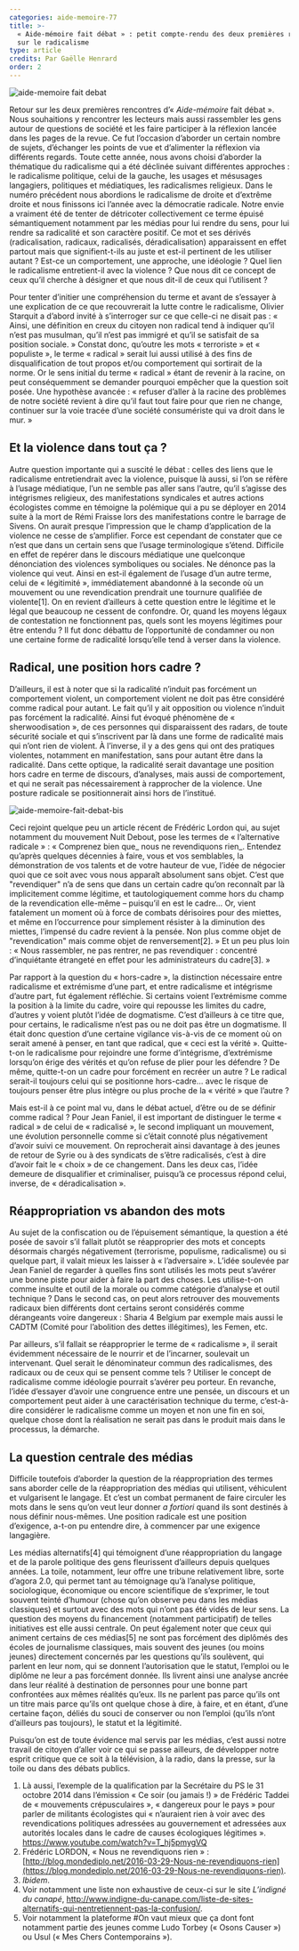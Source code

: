 ```yaml
---
categories: aide-memoire-77
title: >-
  « Aide-mémoire fait débat » : petit compte-rendu des deux premières rencontres
  sur le radicalisme
type: article
credits: Par Gaëlle Henrard
order: 2
---
```

![aide-memoire fait debat](/assets/uploads/am-78-aide-memoire-fait-debat.jpg)



Retour sur les deux premières rencontres d’« _Aide-mémoire_ fait débat ». Nous souhaitions y rencontrer les lecteurs mais aussi rassembler les gens autour de questions de société et les faire participer à la réflexion lancée dans les pages de la revue. Ce fut l’occasion d’aborder un certain nombre de sujets, d’échanger les points de vue et d’alimenter la réflexion via différents regards. Toute cette année, nous avons choisi d’aborder la thématique du radicalisme qui a été déclinée suivant différentes approches : le radicalisme politique, celui de la gauche, les usages et mésusages langagiers, politiques et médiatiques, les radicalismes religieux. Dans le numéro précédent nous abordions le radicalisme de droite et d’extrême droite et nous finissons ici l’année avec la démocratie radicale. Notre envie a vraiment été de tenter de détricoter collectivement ce terme épuisé sémantiquement notamment par les médias pour lui rendre du sens, pour lui rendre sa radicalité et son caractère positif. Ce mot et ses dérivés (radicalisation, radicaux, radicalisés, déradicalisation) apparaissent en effet partout mais que signifient-t-ils au juste et est-il pertinent de les utiliser autant ? Est-ce un comportement, une approche, une idéologie ? Quel lien le radicalisme entretient-il avec la violence ? Que nous dit ce concept de ceux qu’il cherche à désigner et que nous dit-il de ceux qui l’utilisent ?

Pour tenter d’initier une compréhension du terme et avant de s’essayer à une explication de ce que recouvrerait la lutte contre le radicalisme, Olivier Starquit a d’abord invité à s’interroger sur ce que celle-ci ne disait pas : « Ainsi, une définition en creux du citoyen non radical tend à indiquer qu’il n’est pas musulman, qu’il n’est pas immigré et qu’il se satisfait de sa position sociale. » Constat donc, qu’outre les mots « terroriste » et « populiste », le terme « radical » serait lui aussi utilisé à des fins de disqualification de tout propos et/ou comportement qui sortirait de la norme. Or le sens initial du terme « radical » étant de revenir à la racine, on peut conséquemment se demander pourquoi empêcher que la question soit posée. Une hypothèse avancée : « refuser d’aller à la racine des problèmes de notre société revient à dire qu’il faut tout faire pour que rien ne change, continuer sur la voie tracée d’une société consumériste qui va droit dans le mur. »

## Et la violence dans tout ça ?

Autre question importante qui a suscité le débat : celles des liens que le radicalisme entretiendrait avec la violence, puisque là aussi, si l’on se réfère à l’usage médiatique, l’un ne semble pas aller sans l’autre, qu’il s’agisse des intégrismes religieux, des manifestations syndicales et autres actions écologistes comme en témoigne la polémique qui a pu se déployer en 2014 suite à la mort de Rémi Fraisse lors des manifestations contre le barrage de Sivens. On aurait presque l’impression que le champ d’application de la violence ne cesse de s’amplifier. Force est cependant de constater que ce n’est que dans un certain sens que l’usage terminologique s’étend. Difficile en effet de repérer dans le discours médiatique une quelconque dénonciation des violences symboliques ou sociales. Ne dénonce pas la violence qui veut. Ainsi en est-il également de l’usage d’un autre terme, celui de « légitimité », immédiatement abandonné à la seconde où un mouvement ou une revendication prendrait une tournure qualifiée de violente\[1]. On en revient d’ailleurs à cette question entre le légitime et le légal que beaucoup ne cessent de confondre. Or, quand les moyens légaux de contestation ne fonctionnent pas, quels sont les moyens légitimes pour être entendu ? Il fut donc débattu de l’opportunité de condamner ou non une certaine forme de radicalité lorsqu’elle tend à verser dans la violence.

## Radical, une position hors cadre ?

D’ailleurs, il est à noter que si la radicalité n’induit pas forcément un comportement violent, un comportement violent ne doit pas être considéré comme radical pour autant. Le fait qu’il y ait opposition ou violence n’induit pas forcément la radicalité. Ainsi fut évoqué phénomène de « sherwoodisation », de ces personnes qui disparaissent des radars, de toute sécurité sociale et qui s’inscrivent par là dans une forme de radicalité mais qui n’ont rien de violent. À l’inverse, il y a des gens qui ont des pratiques violentes, notamment en manifestation, sans pour autant être dans la radicalité. Dans cette optique, la radicalité serait davantage une position hors cadre en terme de discours, d’analyses, mais aussi de comportement, et qui ne serait pas nécessairement à rapprocher de la violence. Une posture radicale se positionnerait ainsi hors de l’institué.



![aide-memoire-fait-debat-bis](/assets/uploads/am-78-aide-memoire-fait-debat-bis.jpg)



Ceci rejoint quelque peu un article récent de Frédéric Lordon qui, au sujet notamment du mouvement Nuit Debout, pose les termes de « l’alternative radicale » : « Comprenez bien que_ nous ne revendiquons rien_. Entendez qu’après quelques décennies à faire, vous et vos semblables, la démonstration de vos talents et de votre hauteur de vue, l’idée de négocier quoi que ce soit avec vous nous apparaît absolument sans objet. C’est que "revendiquer" n’a de sens que dans un certain cadre qu’on reconnaît par là implicitement comme légitime, et tautologiquement comme hors du champ de la revendication elle-même – puisqu’il en est le cadre… Or, vient fatalement un moment où à force de combats dérisoires pour des miettes, et même en l’occurrence pour simplement résister à la diminution des miettes, l’impensé du cadre revient à la pensée. Non plus comme objet de "revendication" mais comme objet de renversement\[2]. » Et un peu plus loin : « Nous rassembler, ne pas rentrer, ne pas revendiquer : concentré d’inquiétante étrangeté en effet pour les administrateurs du cadre\[3]. »



Par rapport à la question du « hors-cadre », la distinction nécessaire entre radicalisme et extrémisme d’une part, et entre radicalisme et intégrisme d’autre part, fut également réfléchie. Si certains voient l’extrémisme comme la position à la limite du cadre, voire qui repousse les limites du cadre, d’autres y voient plutôt l’idée de dogmatisme. C’est d’ailleurs à ce titre que, pour certains, le radicalisme n’est pas ou ne doit pas être un dogmatisme. Il était donc question d’une certaine vigilance vis-à-vis de ce moment où on serait amené à penser, en tant que radical, que « ceci est la vérité ». Quitte-t-on le radicalisme pour rejoindre une forme d’intégrisme, d’extrémisme lorsqu’on érige des vérités et qu’on refuse de plier pour les défendre ? De même, quitte-t-on un cadre pour forcément en recréer un autre ? Le radical serait-il toujours celui qui se positionne hors-cadre… avec le risque de toujours penser être plus intègre ou plus proche de la « vérité » que l’autre ?



Mais est-il à ce point mal vu, dans le débat actuel, d’être ou de se définir comme radical ? Pour Jean Faniel, il est important de distinguer le terme « radical » de celui de « radicalisé », le second impliquant un mouvement, une évolution personnelle comme si c’était connoté plus négativement d’avoir suivi ce mouvement. On reprocherait ainsi davantage à des jeunes de retour de Syrie ou à des syndicats de s’être radicalisés, c’est à dire d’avoir fait le « choix » de ce changement. Dans les deux cas, l’idée demeure de disqualifier et criminaliser, puisqu’à ce processus répond celui, inverse, de « déradicalisation ».



## Réappropriation vs abandon des mots



Au sujet de la confiscation ou de l’épuisement sémantique, la question a été posée de savoir s’il fallait plutôt se réapproprier des mots et concepts désormais chargés négativement (terrorisme, populisme, radicalisme) ou si quelque part, il valait mieux les laisser à « l’adversaire ». L’idée soulevée par Jean Faniel de regarder à quelles fins sont utilisés les mots peut s’avérer une bonne piste pour aider à faire la part des choses. Les utilise-t-on comme insulte et outil de la morale ou comme catégorie d’analyse et outil technique ? Dans le second cas, on peut alors retrouver des mouvements radicaux bien différents dont certains seront considérés comme dérangeants voire dangereux : Sharia 4 Belgium par exemple mais aussi le CADTM (Comité pour l’abolition des dettes illégitimes), les Femen, etc.

Par ailleurs, s’il fallait se réapproprier le terme de « radicalisme », il serait évidemment nécessaire de le nourrir et de l’incarner, soulevait un intervenant. Quel serait le dénominateur commun des radicalismes, des radicaux ou de ceux qui se pensent comme tels ? Utiliser le concept de radicalisme comme idéologie pourrait s’avérer peu porteur. En revanche, l’idée d’essayer d’avoir une congruence entre une pensée, un discours et un comportement peut aider à une caractérisation technique du terme, c’est-à-dire considérer le radicalisme comme un moyen et non une fin en soi, quelque chose dont la réalisation ne serait pas dans le produit mais dans le processus, la démarche.





## La question centrale des médias



Difficile toutefois d’aborder la question de la réappropriation des termes sans aborder celle de la réappropriation des médias qui utilisent, véhiculent et vulgarisent le langage. Et c’est un combat permanent de faire circuler les mots dans le sens qu’on veut leur donner _a fortiori_ quand ils sont destinés à nous définir nous-mêmes. Une position radicale est une position d’exigence, a-t-on pu entendre dire, à commencer par une exigence langagière.



Les médias alternatifs\[4] qui témoignent d’une réappropriation du langage et de la parole politique des gens fleurissent d’ailleurs depuis quelques années. La toile, notamment, leur offre une tribune relativement libre, sorte d’agora 2.0, qui permet tant au témoignage qu’à l’analyse politique, sociologique, économique ou encore scientifique de s’exprimer, le tout souvent teinté d’humour (chose qu’on observe peu dans les médias classiques) et surtout avec des mots qui n’ont pas été vidés de leur sens. La question des moyens du financement (notamment participatif) de telles initiatives est elle aussi centrale. On peut également noter que ceux qui animent certains de ces médias\[5] ne sont pas forcément des diplômés des écoles de journalisme classiques, mais souvent des jeunes (ou moins jeunes) directement concernés par les questions qu’ils soulèvent, qui parlent en leur nom, qui se donnent l’autorisation que le statut, l’emploi ou le diplôme ne leur a pas forcément donnée. Ils livrent ainsi une analyse ancrée dans leur réalité à destination de personnes pour une bonne part confrontées aux mêmes réalités qu’eux. Ils ne parlent pas parce qu’ils ont un titre mais parce qu’ils ont quelque chose à dire, à faire, et en étant, d’une certaine façon, déliés du souci de conserver ou non l’emploi (qu’ils n’ont d’ailleurs pas toujours), le statut et la légitimité.



Puisqu’on est de toute évidence mal servis par les médias, c’est aussi notre travail de citoyen d’aller voir ce qui se passe ailleurs, de développer notre esprit critique que ce soit à la télévision, à la radio, dans la presse, sur la toile ou dans des débats publics.



 



1. Là aussi, l’exemple de la qualification par la Secrétaire du PS le 31 octobre 2014 dans l’émission « Ce soir (ou jamais !) » de Frédéric Taddei de « mouvements crépusculaires », « dangereux pour le pays » pour parler de militants écologistes qui « n’auraient rien à voir avec des revendications politiques adressées au gouvernement et adressées aux autorités locales dans le cadre de causes écologiques légitimes ». <https://www.youtube.com/watch?v=T_hj5pmygVQ>
2. Frédéric LORDON, « Nous ne revendiquons rien » : [http://blog.mondediplo.net/2016-03-29-Nous-ne-revendiquons-rien](https://blog.mondediplo.net/2016-03-29-Nous-ne-revendiquons-rien).
3. _Ibidem_.
4. Voir notamment une liste non exhaustive de ceux-ci sur le site _L’indigné du canapé_, <http://www.indigne-du-canape.com/liste-de-sites-alternatifs-qui-nentretiennent-pas-la-confusion/>.
5. Voir notamment la plateforme #On vaut mieux que ça dont font notamment partie des jeunes comme Ludo Torbey (« Osons Causer ») ou Usul (« Mes Chers Contemporains »).
